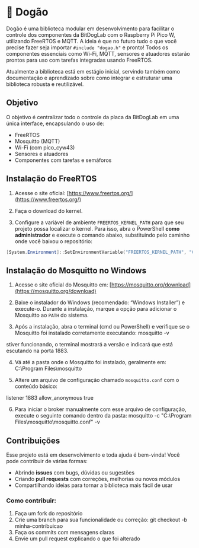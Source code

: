 # 🐶 Dogão

Dogão é uma biblioteca modular em desenvolvimento para facilitar o controle dos componentes da BitDogLab com o Raspberry Pi Pico W, utilizando FreeRTOS e MQTT. A ideia é que no futuro tudo o que você precise fazer seja importar `#include "dogao.h"` e pronto! Todos os componentes essenciais como Wi-Fi, MQTT, sensores e atuadores estarão prontos para uso com tarefas integradas usando FreeRTOS.

Atualmente a biblioteca está em estágio inicial, servindo também como documentação e aprendizado sobre como integrar e estruturar uma biblioteca robusta e reutilizável.

##  Objetivo

O objetivo é centralizar todo o controle da placa da BitDogLab em uma única interface, encapsulando o uso de:

- FreeRTOS
- Mosquitto (MQTT)
- Wi-Fi (com pico_cyw43)
- Sensores e atuadores
- Componentes com tarefas e semáforos

## Instalação do FreeRTOS

1. Acesse o site oficial: [https://www.freertos.org/](https://www.freertos.org/)

2. Faça o download do kernel.

3. Configure a variável de ambiente `FREERTOS_KERNEL_PATH` para que seu projeto possa localizar o kernel. Para isso, abra o PowerShell **como administrador** e execute o comando abaixo, substituindo pelo caminho onde você baixou o repositório:

```powershell
[System.Environment]::SetEnvironmentVariable("FREERTOS_KERNEL_PATH", "C:\caminho\para\FreeRTOS-Kernel", "User")
```

## Instalação do Mosquitto no Windows

1. Acesse o site oficial do Mosquitto em: [https://mosquitto.org/download](https://mosquitto.org/download)

2. Baixe o instalador do Windows (recomendado: “Windows Installer”) e execute-o. Durante a instalação, marque a opção para adicionar o Mosquitto ao `PATH` do sistema.

3. Após a instalação, abra o terminal (cmd ou PowerShell) e verifique se o Mosquitto foi instalado corretamente executando: mosquitto -v

stiver funcionando, o terminal mostrará a versão e indicará que está escutando na porta 1883.

4. Vá até a pasta onde o Mosquitto foi instalado, geralmente em: C:\Program Files\mosquitto

5. Altere um arquivo de configuração chamado `mosquitto.conf` com o conteúdo básico:

listener 1883
allow_anonymous true

6. Para iniciar o broker manualmente com esse arquivo de configuração, execute o seguinte comando dentro da pasta: mosquitto -c "C:\Program Files\mosquitto\mosquitto.conf" -v

## Contribuições

Esse projeto está em desenvolvimento e toda ajuda é bem-vinda! Você pode contribuir de várias formas:

- Abrindo **issues** com bugs, dúvidas ou sugestões
- Criando **pull requests** com correções, melhorias ou novos módulos
- Compartilhando ideias para tornar a biblioteca mais fácil de usar

### Como contribuir:

1. Faça um fork do repositório
2. Crie uma branch para sua funcionalidade ou correção: git checkout -b minha-contribuicao
3. Faça os commits com mensagens claras
4. Envie um pull request explicando o que foi alterado










